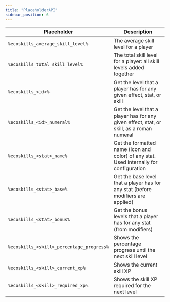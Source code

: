 ```yaml
---
title: "PlaceholderAPI"
sidebar_position: 6
---
```


| Placeholder                               | Description                                                                              |
|-------------------------------------------|------------------------------------------------------------------------------------------|
| `%ecoskills_average_skill_level%`         | The average skill level for a player                                                     |
| `%ecoskills_total_skill_level%`           | The total skill level for a player: all skill levels added together                      |
| `%ecoskills_<id>%`                        | Get the level that a player has for any given effect, stat, or skill                     |
| `%ecoskills_<id>_numeral%`                | Get the level that a player has for any given effect, stat, or skill, as a roman numeral |
| `%ecoskills_<stat>_name%`                 | Get the formatted name (icon and color) of any stat. Used internally for configuration   |
| `%ecoskills_<stat>_base%`                 | Get the base level that a player has for any stat (before modifiers are applied)         |
| `%ecoskills_<stat>_bonus%`                | Get the bonus levels that a player has for any stat (from modifiers)                     |
| `%ecoskills_<skill>_percentage_progress%` | Shows the percentage progress until the next skill level                                 |
| `%ecoskills_<skill>_current_xp%`          | Shows the current skill XP                                                               |
| `%ecoskills_<skill>_required_xp%`         | Shows the skill XP required for the next level                                           |
